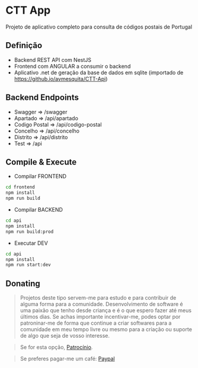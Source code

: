 # CTT App
Projeto de aplicativo completo para consulta de códigos postais de Portugal

## Definição
* Backend REST API com NestJS
* Frontend com ANGULAR a consumir o backend
* Aplicativo .net de geração da base de dados em sqlite (importado de https://github.io/avmesquita/CTT-Api)

## Backend Endpoints
* Swagger       => /swagger
* Apartado      => /api/apartado
* Codigo Postal => /api/codigo-postal
* Concelho      => /api/concelho
* Distrito      => /api/distrito
* Test          => /api

## Compile & Execute

* Compilar FRONTEND
```sh
cd frontend
npm install
npm run build
```

* Compilar BACKEND
```sh
cd api
npm install
npm run build:prod
```

* Executar DEV
```sh
cd api
npm install
npm run start:dev
```

## Donating

> Projetos deste tipo servem-me para estudo e para contribuir de alguma forma para a comunidade.
> Desenvolvimento de software é uma paixão que tenho desde criança e é o que espero fazer até meus últimos dias.
> Se achas importante incentivar-me, podes optar por patroninar-me de forma que continue a criar softwares para a comunidade em meu tempo livre ou mesmo para a criação ou suporte de algo que seja de vosso interesse. 

> Se for esta opção, [Patrocínio](https://github.com/sponsors/avmesquita).

> Se preferes pagar-me um café: [Paypal](https://paypal.me/avmesquita)
